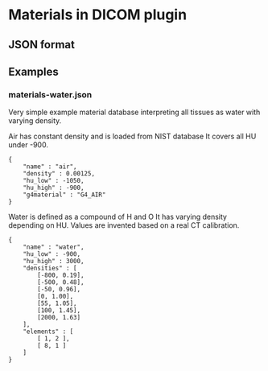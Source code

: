 # Materials in DICOM plugin

## JSON format

## Examples

### materials-water.json

Very simple example material database interpreting all
tissues as water with varying density.

Air has constant density and is loaded from NIST database
It covers all HU under -900.

    {
        "name" : "air",
        "density" : 0.00125,
        "hu_low" : -1050,
        "hu_high" : -900,
        "g4material" : "G4_AIR"
    }
 
Water is defined as a compound of H and O
It has varying density depending on HU.
Values are invented based on a real CT calibration.

    {
        "name" : "water",
        "hu_low" : -900,
        "hu_high" : 3000,
        "densities" : [
            [-800, 0.19],
            [-500, 0.48],
            [-50, 0.96],
            [0, 1.00],
            [55, 1.05],
            [100, 1.45],
            [2000, 1.63]
        ],
        "elements" : [
            [ 1, 2 ],
            [ 8, 1 ]
        ]       
    }